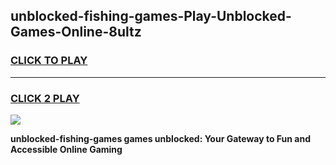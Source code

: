 
## unblocked-fishing-games-Play-Unblocked-Games-Online-8ultz
<h3>
<a href="https://premium76.site?title=unblocked-fishing-games&ref=24A">CLICK TO PLAY</a></h3>
<hr>

<h3>
<a href="https://premium76.site?title=unblocked-fishing-games&ref=24A">CLICK 2 PLAY</a>
  
</h3>

<a href="https://premium76.site?title=unblocked-fishing-games&ref=24A"><img src="https://clearcache.store/games.png"></a>


**unblocked-fishing-games games unblocked: Your Gateway to Fun and Accessible Online Gaming**
